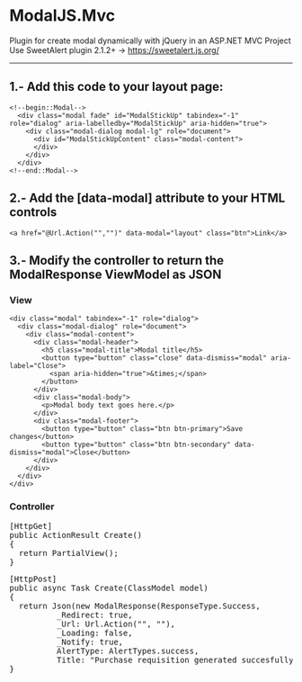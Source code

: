 # ModalJS.Mvc
Plugin for create modal dynamically with jQuery in an ASP.NET MVC Project<br>
Use SweetAlert plugin 2.1.2+ -> https://sweetalert.js.org/
<br>
<hr>

## 1.- Add this code to your layout page:
```
<!--begin::Modal-->
  <div class="modal fade" id="ModalStickUp" tabindex="-1" role="dialog" aria-labelledby="ModalStickUp" aria-hidden="true">
    <div class="modal-dialog modal-lg" role="document">
      <div id="ModalStickUpContent" class="modal-content">
      </div>
    </div>
  </div>
<!--end::Modal-->
```
## 2.- Add the [data-modal] attribute to your HTML controls
<!--begin::data-modal-->
```<a href="@Url.Action("","")" data-modal="layout" class="btn">Link</a>```
<!--end::data-modal-->

## 3.- Modify the controller to return the ModalResponse ViewModel as JSON

### View

```
<div class="modal" tabindex="-1" role="dialog">
  <div class="modal-dialog" role="document">
    <div class="modal-content">
      <div class="modal-header">
        <h5 class="modal-title">Modal title</h5>
        <button type="button" class="close" data-dismiss="modal" aria-label="Close">
          <span aria-hidden="true">&times;</span>
        </button>
      </div>
      <div class="modal-body">
        <p>Modal body text goes here.</p>
      </div>
      <div class="modal-footer">
        <button type="button" class="btn btn-primary">Save changes</button>
        <button type="button" class="btn btn-secondary" data-dismiss="modal">Close</button>
      </div>
    </div>
  </div>
</div>
```

### Controller
<pre>
[HttpGet]
public ActionResult Create()
{
  return PartialView();
}
</pre>

<pre>
[HttpPost] 
public async Task<ActionResult> Create(ClassModel model)
{
  return Json(new ModalResponse(ResponseType.Success,
          _Redirect: true,
          _Url: Url.Action("", ""),
          _Loading: false,
          _Notify: true,
          AlertType: AlertTypes.success,
          Title: "Purchase requisition generated succesfully!"), JsonRequestBehavior.DenyGet);
}
</pre>
